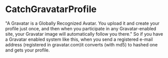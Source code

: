 # CatchGravatarProfile
"A Gravatar is a Globally Recognized Avatar. You upload it and create your profile just once, and then when you participate in any Gravatar-enabled site, your Gravatar image will automatically follow you there." So if you have a Gravatar enabled system like this, when you send a registered e-mail address (registered in gravatar.com)it converts (with md5) to hashed one and gets your profile.

